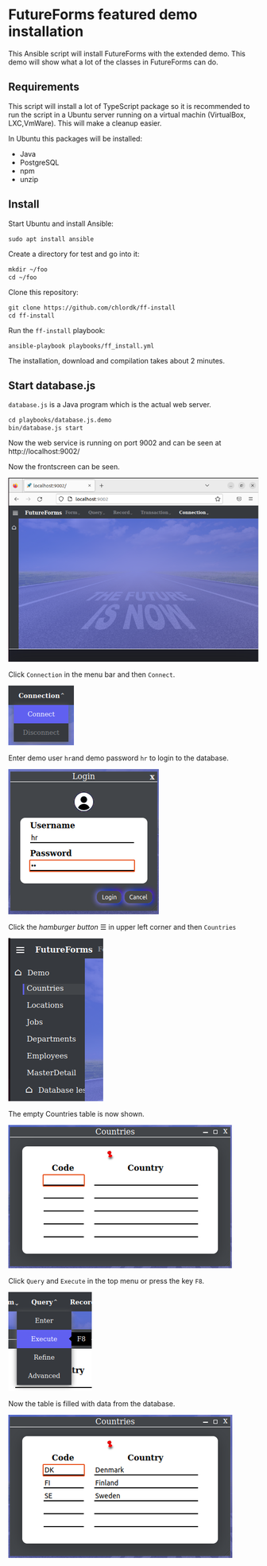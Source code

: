# FutureForms featured demo installation

This Ansible script will install FutureForms with the extended demo.
This demo will show what a lot of the classes in FutureForms can do.

## Requirements

This script will install a lot of TypeScript package
so it is recommended to run the script in a Ubuntu
server running on a virtual machin (VirtualBox, LXC,VmWare).
This will make a cleanup easier.


In Ubuntu this packages will be installed:

* Java
* PostgreSQL
* npm
* unzip

## Install

Start Ubuntu and install Ansible:

```
sudo apt install ansible
```

Create a directory for test and go into it:

```
mkdir ~/foo
cd ~/foo
```
Clone this repository:

```
git clone https://github.com/chlordk/ff-install
cd ff-install
```

Run the `ff-install` playbook:

```
ansible-playbook playbooks/ff_install.yml 
```
The installation, download and compilation takes about 2 minutes.

## Start database.js

`database.js` is a Java program which is the actual web server.

```
cd playbooks/database.js.demo
bin/database.js start
```
Now the web service is running on port 9002
and can be seen at http://localhost:9002/

Now the frontscreen can be seen.

![Frontscreen](img/ffscreenshot_1.png)

Click `Connection` in the menu bar and then `Connect`.

![Connect](img/ffscreenshot_2.png)

Enter demo user `hr`and demo password `hr` to login to the database.

![Login](img/ffscreenshot_3.png)

Click the *hamburger button* ☰ in upper left corner and then `Countries`

![BurgerMenu](img/ffscreenshot_4.png)

The empty Countries table is now shown.

![Countries](img/ffscreenshot_5.png)

Click `Query` and `Execute` in the top menu or press the key `F8`.

![Execute](img/ffscreenshot_6.png)

Now the table is filled with data from the database.

![CountryNames](img/ffscreenshot_7.png)
